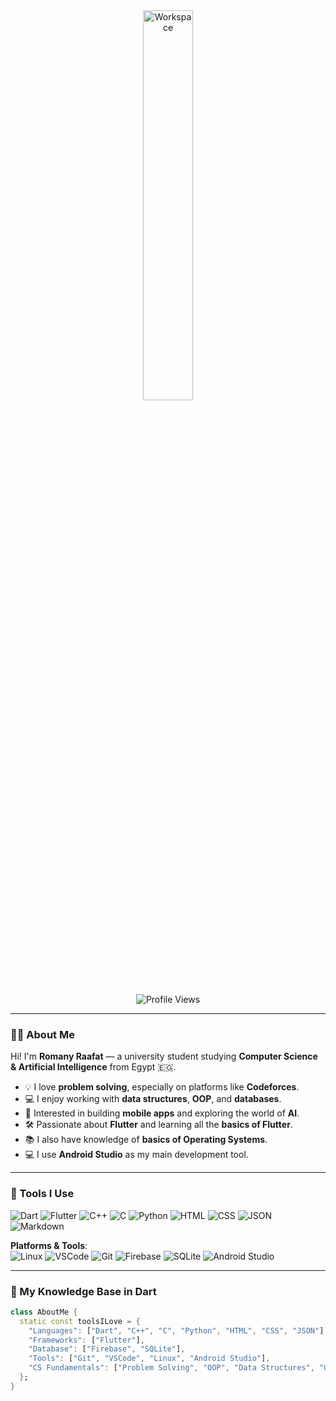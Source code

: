 <div align="center">

<img src="https://github.com/SP-XD/SP-XD/blob/main/images/dev-working_rounded.gif?raw=true" alt="Workspace" width="40%" />

![Profile Views](https://komarev.com/ghpvc/?username=Romany-Rafat&style=flat&color=orange&label=PROFILE+VIEWS)

</div>

---

### 👨‍💻 About Me

Hi! I'm **Romany Raafat** — a university student studying **Computer Science & Artificial Intelligence** from Egypt 🇪🇬.

- 💡 I love **problem solving**, especially on platforms like **Codeforces**.
- 💻 I enjoy working with **data structures**, **OOP**, and **databases**.
- 📱 Interested in building **mobile apps** and exploring the world of **AI**.
- 🛠️ Passionate about **Flutter** and learning all the **basics of Flutter**.
- 📚 I also have knowledge of **basics of Operating Systems**.
- 💻 I use **Android Studio** as my main development tool.

---

### 🚀 Tools I Use

![Dart](https://img.shields.io/badge/Dart-0175C2?style=flat&logo=dart&logoColor=white)
![Flutter](https://img.shields.io/badge/Flutter-02569B?style=flat&logo=flutter&logoColor=white)
![C++](https://img.shields.io/badge/C%2B%2B-00599C?style=flat&logo=c%2B%2B&logoColor=white)
![C](https://img.shields.io/badge/C-00599C?style=flat&logo=c&logoColor=white)
![Python](https://img.shields.io/badge/Python-FFD43B?style=flat&logo=python&logoColor=darkgreen)
![HTML](https://img.shields.io/badge/HTML5-E34F26?style=flat&logo=html5&logoColor=white)
![CSS](https://img.shields.io/badge/CSS3-1572B6?style=flat&logo=css3&logoColor=white)
![JSON](https://img.shields.io/badge/json-5E5C5C?style=flat&logo=json&logoColor=white)
![Markdown](https://img.shields.io/badge/Markdown-000000?style=flat&logo=markdown&logoColor=white)

**Platforms & Tools**:  
![Linux](https://img.shields.io/badge/Linux-FCC624?style=flat&logo=linux&logoColor=black)
![VSCode](https://img.shields.io/badge/Visual_Studio_Code-0078D4?style=flat&logo=visual%20studio%20code&logoColor=white)
![Git](https://img.shields.io/badge/GIT-E44C30?style=flat&logo=git&logoColor=white)
![Firebase](https://img.shields.io/badge/firebase-ffca28?style=flat&logo=firebase&logoColor=black)
![SQLite](https://img.shields.io/badge/SQLite-07405E?style=flat&logo=sqlite&logoColor=white)
![Android Studio](https://img.shields.io/badge/Android%20Studio-3DDC84?style=flat&logo=android-studio&logoColor=white)

---

### 🧠 My Knowledge Base in Dart

```dart
class AboutMe {
  static const toolsILove = {
    "Languages": ["Dart", "C++", "C", "Python", "HTML", "CSS", "JSON"],
    "Frameworks": ["Flutter"],
    "Database": ["Firebase", "SQLite"],
    "Tools": ["Git", "VSCode", "Linux", "Android Studio"],
    "CS Fundamentals": ["Problem Solving", "OOP", "Data Structures", "Operating Systems"],
  };
}

